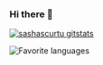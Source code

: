 ### Hi there 👋

[![sashascurtu gitstats](https://github-readme-stats.vercel.app/api?username=tuyendev&layout=compact&theme=calm&count_private=true)](https://github.com/sashascurtu)


![Favorite languages](https://github-readme-stats.vercel.app/api/top-langs/?username=tuyendev&layout=large&theme=calm&count_private=true)
